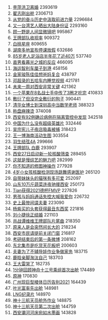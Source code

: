 1. [李萍洪卫离婚](https://s.weibo.com//weibo?q=%23%E6%9D%8E%E8%90%8D%E6%B4%AA%E5%8D%AB%E7%A6%BB%E5%A9%9A%23&Refer=top) 2393619
2. [翟志刚出舱](https://s.weibo.com//weibo?q=%23%E7%BF%9F%E5%BF%97%E5%88%9A%E5%87%BA%E8%88%B1%23&Refer=top) 2306713
3. [从党的奋斗历史中汲取前进力量](https://s.weibo.com//weibo?q=%23%E4%BB%8E%E5%85%9A%E7%9A%84%E5%A5%8B%E6%96%97%E5%8E%86%E5%8F%B2%E4%B8%AD%E6%B1%B2%E5%8F%96%E5%89%8D%E8%BF%9B%E5%8A%9B%E9%87%8F%23&Refer=top) 2296684
4. [又一台湾艺人晒出大陆身份证](https://s.weibo.com//weibo?q=%23%E5%8F%88%E4%B8%80%E5%8F%B0%E6%B9%BE%E8%89%BA%E4%BA%BA%E6%99%92%E5%87%BA%E5%A4%A7%E9%99%86%E8%BA%AB%E4%BB%BD%E8%AF%81%23&Refer=top) 2293160
5. [顾一野是人间显微镜吧](https://s.weibo.com//weibo?q=%23%E9%A1%BE%E4%B8%80%E9%87%8E%E6%98%AF%E4%BA%BA%E9%97%B4%E6%98%BE%E5%BE%AE%E9%95%9C%E5%90%A7%23&Refer=top) 995867
6. [王牌部队收视率](https://s.weibo.com//weibo?q=%23%E7%8E%8B%E7%89%8C%E9%83%A8%E9%98%9F%E6%94%B6%E8%A7%86%E7%8E%87%23&Refer=top) 909372
7. [白桃星座](https://s.weibo.com//weibo?q=%23%E7%99%BD%E6%A1%83%E6%98%9F%E5%BA%A7%23&Refer=top) 809655
8. [湖南多地宣布停课放假](https://s.weibo.com//weibo?q=%23%E6%B9%96%E5%8D%97%E5%A4%9A%E5%9C%B0%E5%AE%A3%E5%B8%83%E5%81%9C%E8%AF%BE%E6%94%BE%E5%81%87%23&Refer=top) 632686
9. [85岁老人足浴店半年花了近40万](https://s.weibo.com//weibo?q=%2385%E5%B2%81%E8%80%81%E4%BA%BA%E8%B6%B3%E6%B5%B4%E5%BA%97%E5%8D%8A%E5%B9%B4%E8%8A%B1%E4%BA%86%E8%BF%9140%E4%B8%87%23&Refer=top) 537740
10. [直男看暮光之城的反应](https://s.weibo.com//weibo?q=%23%E7%9B%B4%E7%94%B7%E7%9C%8B%E6%9A%AE%E5%85%89%E4%B9%8B%E5%9F%8E%E7%9A%84%E5%8F%8D%E5%BA%94%23&Refer=top) 466095
11. [海运智利车厘子到港](https://s.weibo.com//weibo?q=%23%E6%B5%B7%E8%BF%90%E6%99%BA%E5%88%A9%E8%BD%A6%E5%8E%98%E5%AD%90%E5%88%B0%E6%B8%AF%23&Refer=top) 458156
12. [金家骏陈佳佳想爸妈复合](https://s.weibo.com//weibo?q=%23%E9%87%91%E5%AE%B6%E9%AA%8F%E9%99%88%E4%BD%B3%E4%BD%B3%E6%83%B3%E7%88%B8%E5%A6%88%E5%A4%8D%E5%90%88%23&Refer=top) 438797
13. [邓超录的五哈车内睡觉视频](https://s.weibo.com//weibo?q=%23%E9%82%93%E8%B6%85%E5%BD%95%E7%9A%84%E4%BA%94%E5%93%88%E8%BD%A6%E5%86%85%E7%9D%A1%E8%A7%89%E8%A7%86%E9%A2%91%23&Refer=top) 421781
14. [未来一周对西安非常关键](https://s.weibo.com//weibo?q=%E6%9C%AA%E6%9D%A5%E4%B8%80%E5%91%A8%E5%AF%B9%E8%A5%BF%E5%AE%89%E9%9D%9E%E5%B8%B8%E5%85%B3%E9%94%AE&Refer=top) 421362
15. [一个苹果在8名战士手中传了3圈才吃完](https://s.weibo.com//weibo?q=%23%E4%B8%80%E4%B8%AA%E8%8B%B9%E6%9E%9C%E5%9C%A88%E5%90%8D%E6%88%98%E5%A3%AB%E6%89%8B%E4%B8%AD%E4%BC%A0%E4%BA%863%E5%9C%88%E6%89%8D%E5%90%83%E5%AE%8C%23&Refer=top) 410833
16. [敷衍了但没完全敷衍的狗子](https://s.weibo.com//weibo?q=%23%E6%95%B7%E8%A1%8D%E4%BA%86%E4%BD%86%E6%B2%A1%E5%AE%8C%E5%85%A8%E6%95%B7%E8%A1%8D%E7%9A%84%E7%8B%97%E5%AD%90%23&Refer=top) 390441
17. [清华女博士到深圳高中当数学老师](https://s.weibo.com//weibo?q=%23%E6%B8%85%E5%8D%8E%E5%A5%B3%E5%8D%9A%E5%A3%AB%E5%88%B0%E6%B7%B1%E5%9C%B3%E9%AB%98%E4%B8%AD%E5%BD%93%E6%95%B0%E5%AD%A6%E8%80%81%E5%B8%88%23&Refer=top) 388323
18. [称盘麻辣烫](https://s.weibo.com//weibo?q=%23%E7%A7%B0%E7%9B%98%E9%BA%BB%E8%BE%A3%E7%83%AB%23&Refer=top) 374008
19. [西安有92例确诊病例在隔离管控中发现](https://s.weibo.com//weibo?q=%23%E8%A5%BF%E5%AE%89%E6%9C%8992%E4%BE%8B%E7%A1%AE%E8%AF%8A%E7%97%85%E4%BE%8B%E5%9C%A8%E9%9A%94%E7%A6%BB%E7%AE%A1%E6%8E%A7%E4%B8%AD%E5%8F%91%E7%8E%B0%23&Refer=top) 342518
20. [中国为什么没有超级英雄片](https://s.weibo.com//weibo?q=%23%E4%B8%AD%E5%9B%BD%E4%B8%BA%E4%BB%80%E4%B9%88%E6%B2%A1%E6%9C%89%E8%B6%85%E7%BA%A7%E8%8B%B1%E9%9B%84%E7%89%87%23&Refer=top) 332446
21. [吴宗宪儿子夜店吸毒被捕](https://s.weibo.com//weibo?q=%23%E5%90%B4%E5%AE%97%E5%AE%AA%E5%84%BF%E5%AD%90%E5%A4%9C%E5%BA%97%E5%90%B8%E6%AF%92%E8%A2%AB%E6%8D%95%23&Refer=top) 318423
22. [王一博海南活动生图](https://s.weibo.com//weibo?q=%23%E7%8E%8B%E4%B8%80%E5%8D%9A%E6%B5%B7%E5%8D%97%E6%B4%BB%E5%8A%A8%E7%94%9F%E5%9B%BE%23&Refer=top) 303554
23. [羽生结弦4A](https://s.weibo.com//weibo?q=%23%E7%BE%BD%E7%94%9F%E7%BB%93%E5%BC%A64A%23&Refer=top) 299666
24. [王牌部队 白鹿](https://s.weibo.com//weibo?q=%E7%8E%8B%E7%89%8C%E9%83%A8%E9%98%9F%20%E7%99%BD%E9%B9%BF&Refer=top) 293907
25. [西安27日启动新一轮核酸筛查](https://s.weibo.com//weibo?q=%23%E8%A5%BF%E5%AE%8927%E6%97%A5%E5%90%AF%E5%8A%A8%E6%96%B0%E4%B8%80%E8%BD%AE%E6%A0%B8%E9%85%B8%E7%AD%9B%E6%9F%A5%23&Refer=top) 289455
26. [这就是慢综艺的魅力吧](https://s.weibo.com//weibo?q=%23%E8%BF%99%E5%B0%B1%E6%98%AF%E6%85%A2%E7%BB%BC%E8%89%BA%E7%9A%84%E9%AD%85%E5%8A%9B%E5%90%A7%23&Refer=top) 282999
27. [你不知道的修图神操作](https://s.weibo.com//weibo?q=%23%E4%BD%A0%E4%B8%8D%E7%9F%A5%E9%81%93%E7%9A%84%E4%BF%AE%E5%9B%BE%E7%A5%9E%E6%93%8D%E4%BD%9C%23&Refer=top) 277928
28. [4岁小女孩核酸检测现场跳舞感谢医护](https://s.weibo.com//weibo?q=%234%E5%B2%81%E5%B0%8F%E5%A5%B3%E5%AD%A9%E6%A0%B8%E9%85%B8%E6%A3%80%E6%B5%8B%E7%8E%B0%E5%9C%BA%E8%B7%B3%E8%88%9E%E6%84%9F%E8%B0%A2%E5%8C%BB%E6%8A%A4%23&Refer=top) 265120
29. [自带妹妹头的猫咪有多可爱](https://s.weibo.com//weibo?q=%23%E8%87%AA%E5%B8%A6%E5%A6%B9%E5%A6%B9%E5%A4%B4%E7%9A%84%E7%8C%AB%E5%92%AA%E6%9C%89%E5%A4%9A%E5%8F%AF%E7%88%B1%23&Refer=top) 252097
30. [山东10万斤蔬菜连夜驰援西安](https://s.weibo.com//weibo?q=%23%E5%B1%B1%E4%B8%9C10%E4%B8%87%E6%96%A4%E8%94%AC%E8%8F%9C%E8%BF%9E%E5%A4%9C%E9%A9%B0%E6%8F%B4%E8%A5%BF%E5%AE%89%23&Refer=top) 250173
31. [Tian获得2021德杯FMVP](https://s.weibo.com//weibo?q=%23Tian%E8%8E%B7%E5%BE%972021%E5%BE%B7%E6%9D%AFFMVP%23&Refer=top) 227826
32. [男孩与妈妈通话失控大喊我爱你](https://s.weibo.com//weibo?q=%23%E7%94%B7%E5%AD%A9%E4%B8%8E%E5%A6%88%E5%A6%88%E9%80%9A%E8%AF%9D%E5%A4%B1%E6%8E%A7%E5%A4%A7%E5%96%8A%E6%88%91%E7%88%B1%E4%BD%A0%23&Refer=top) 226732
33. [史上最惨间谍夫妻](https://s.weibo.com//weibo?q=%23%E5%8F%B2%E4%B8%8A%E6%9C%80%E6%83%A8%E9%97%B4%E8%B0%8D%E5%A4%AB%E5%A6%BB%23&Refer=top) 223090
34. [杨紫买的头套获得最丑东西奖](https://s.weibo.com//weibo?q=%23%E6%9D%A8%E7%B4%AB%E4%B9%B0%E7%9A%84%E5%A4%B4%E5%A5%97%E8%8E%B7%E5%BE%97%E6%9C%80%E4%B8%91%E4%B8%9C%E8%A5%BF%E5%A5%96%23&Refer=top) 221816
35. [刘小捷徐正结婚](https://s.weibo.com//weibo?q=%23%E5%88%98%E5%B0%8F%E6%8D%B7%E5%BE%90%E6%AD%A3%E7%BB%93%E5%A9%9A%23&Refer=top) 221103
36. [肖战谭维维王牌部队片尾曲](https://s.weibo.com//weibo?q=%23%E8%82%96%E6%88%98%E8%B0%AD%E7%BB%B4%E7%BB%B4%E7%8E%8B%E7%89%8C%E9%83%A8%E9%98%9F%E7%89%87%E5%B0%BE%E6%9B%B2%23&Refer=top) 218350
37. [原来人是会突然间长大的](https://s.weibo.com//weibo?q=%23%E5%8E%9F%E6%9D%A5%E4%BA%BA%E6%98%AF%E4%BC%9A%E7%AA%81%E7%84%B6%E9%97%B4%E9%95%BF%E5%A4%A7%E7%9A%84%23&Refer=top) 218234
38. [西安市民请提前关闭门窗](https://s.weibo.com//weibo?q=%23%E8%A5%BF%E5%AE%89%E5%B8%82%E6%B0%91%E8%AF%B7%E6%8F%90%E5%89%8D%E5%85%B3%E9%97%AD%E9%97%A8%E7%AA%97%23&Refer=top) 216817
39. [考研结束后的第一条微博](https://s.weibo.com//weibo?q=%23%E8%80%83%E7%A0%94%E7%BB%93%E6%9D%9F%E5%90%8E%E7%9A%84%E7%AC%AC%E4%B8%80%E6%9D%A1%E5%BE%AE%E5%8D%9A%23&Refer=top) 208162
40. [东北集市是吃货天花板吧](https://s.weibo.com//weibo?q=%23%E4%B8%9C%E5%8C%97%E9%9B%86%E5%B8%82%E6%98%AF%E5%90%83%E8%B4%A7%E5%A4%A9%E8%8A%B1%E6%9D%BF%E5%90%A7%23&Refer=top) 200603
41. [夫妻为了不辅导娃作业争做家务](https://s.weibo.com//weibo?q=%23%E5%A4%AB%E5%A6%BB%E4%B8%BA%E4%BA%86%E4%B8%8D%E8%BE%85%E5%AF%BC%E5%A8%83%E4%BD%9C%E4%B8%9A%E4%BA%89%E5%81%9A%E5%AE%B6%E5%8A%A1%23&Refer=top) 183715
42. [鹿晗亲脚淘汰自己](https://s.weibo.com//weibo?q=%23%E9%B9%BF%E6%99%97%E4%BA%B2%E8%84%9A%E6%B7%98%E6%B1%B0%E8%87%AA%E5%B7%B1%23&Refer=top) 183703
43. [王大雷哭了](https://s.weibo.com//weibo?q=%23%E7%8E%8B%E5%A4%A7%E9%9B%B7%E5%93%AD%E4%BA%86%23&Refer=top) 182735
44. [1分钟回顾神舟十三号乘组首次出舱](https://s.weibo.com//weibo?q=1%E5%88%86%E9%92%9F%E5%9B%9E%E9%A1%BE%E7%A5%9E%E8%88%9F%E5%8D%81%E4%B8%89%E5%8F%B7%E4%B9%98%E7%BB%84%E9%A6%96%E6%AC%A1%E5%87%BA%E8%88%B1&Refer=top) 174489
45. [原神](https://s.weibo.com//weibo?q=%E5%8E%9F%E7%A5%9E&Refer=top) 170830
46. [广州现巨型楼体日历告别2021](https://s.weibo.com//weibo?q=%23%E5%B9%BF%E5%B7%9E%E7%8E%B0%E5%B7%A8%E5%9E%8B%E6%A5%BC%E4%BD%93%E6%97%A5%E5%8E%86%E5%91%8A%E5%88%AB2021%23&Refer=top) 164439
47. [叶光富率先出舱](https://s.weibo.com//weibo?q=%23%E5%8F%B6%E5%85%89%E5%AF%8C%E7%8E%87%E5%85%88%E5%87%BA%E8%88%B1%23&Refer=top) 148981
48. [LNG纪录片](https://s.weibo.com//weibo?q=%23LNG%E7%BA%AA%E5%BD%95%E7%89%87%23&Refer=top) 148970
49. [神十三航天员舱外作业](https://s.weibo.com//weibo?q=%23%E7%A5%9E%E5%8D%81%E4%B8%89%E8%88%AA%E5%A4%A9%E5%91%98%E8%88%B1%E5%A4%96%E4%BD%9C%E4%B8%9A%23&Refer=top) 148875
50. [神十三航天员第二次出舱](https://s.weibo.com//weibo?q=%23%E7%A5%9E%E5%8D%81%E4%B8%89%E8%88%AA%E5%A4%A9%E5%91%98%E7%AC%AC%E4%BA%8C%E6%AC%A1%E5%87%BA%E8%88%B1%23&Refer=top) 144759
51. [西安灞河河床宛如水墨画](https://s.weibo.com//weibo?q=%23%E8%A5%BF%E5%AE%89%E7%81%9E%E6%B2%B3%E6%B2%B3%E5%BA%8A%E5%AE%9B%E5%A6%82%E6%B0%B4%E5%A2%A8%E7%94%BB%23&Refer=top) 143828
